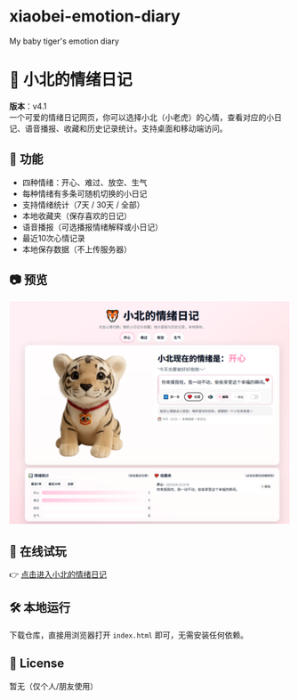 # xiaobei-emotion-diary
My baby tiger's emotion diary
# 🐯 小北的情绪日记

**版本**：v4.1  
一个可爱的情绪日记网页，你可以选择小北（小老虎）的心情，查看对应的小日记、语音播报、收藏和历史记录统计。支持桌面和移动端访问。

## 🌟 功能
- 四种情绪：开心、难过、放空、生气
- 每种情绪有多条可随机切换的小日记
- 支持情绪统计（7天 / 30天 / 全部）
- 本地收藏夹（保存喜欢的日记）
- 语音播报（可选播报情绪解释或小日记）
- 最近10次心情记录
- 本地保存数据（不上传服务器）

## 📷 预览
![预览图](screenshot.png)

## 📱 在线试玩
👉 [点击进入小北的情绪日记](https://moonstarlinda.github.io/xiaobei-emotion-diary/)

## 🛠 本地运行
下载仓库，直接用浏览器打开 `index.html` 即可，无需安装任何依赖。

## 📝 License
暂无（仅个人/朋友使用）
